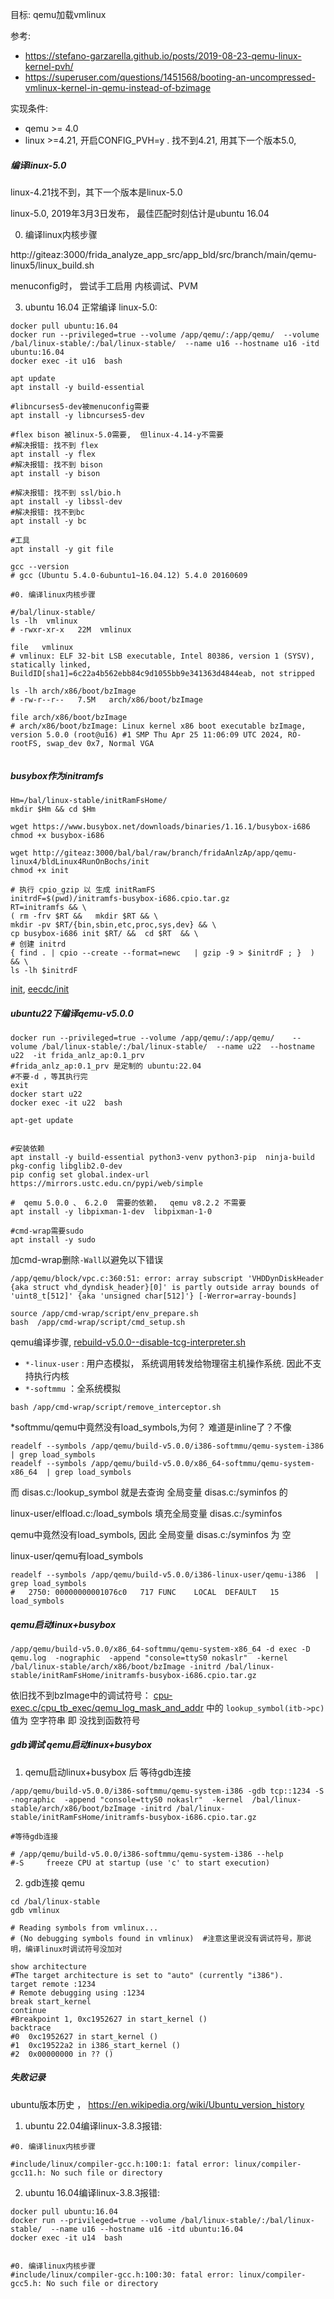 目标: qemu加载vmlinux

参考:  
- https://stefano-garzarella.github.io/posts/2019-08-23-qemu-linux-kernel-pvh/
- https://superuser.com/questions/1451568/booting-an-uncompressed-vmlinux-kernel-in-qemu-instead-of-bzimage

实现条件: 
- qemu >= 4.0
- linux >=4.21, 开启CONFIG_PVH=y  . 找不到4.21, 用其下一个版本5.0,  

##### 编译linux-5.0
linux-4.21找不到，其下一个版本是linux-5.0   

linux-5.0, 2019年3月3日发布， 最佳匹配时刻估计是ubuntu 16.04



0. 编译linux内核步骤

http://giteaz:3000/frida_analyze_app_src/app_bld/src/branch/main/qemu-linux5/linux_build.sh

menuconfig时， 尝试手工启用 内核调试、PVM




3. ubuntu 16.04 正常编译 linux-5.0:
```shell
docker pull ubuntu:16.04
docker run --privileged=true --volume /app/qemu/:/app/qemu/  --volume /bal/linux-stable/:/bal/linux-stable/  --name u16 --hostname u16 -itd ubuntu:16.04
docker exec -it u16  bash

```

```shell
apt update
apt install -y build-essential  

#libncurses5-dev被menuconfig需要
apt install -y libncurses5-dev

#flex bison 被linux-5.0需要,  但linux-4.14-y不需要
#解决报错: 找不到 flex
apt install -y flex
#解决报错: 找不到 bison
apt install -y bison

#解决报错: 找不到 ssl/bio.h
apt install -y libssl-dev
#解决报错: 找不到bc
apt install -y bc

#工具
apt install -y git file

gcc --version
# gcc (Ubuntu 5.4.0-6ubuntu1~16.04.12) 5.4.0 20160609

#0. 编译linux内核步骤

#/bal/linux-stable/
ls -lh  vmlinux
# -rwxr-xr-x   22M  vmlinux

file   vmlinux
# vmlinux: ELF 32-bit LSB executable, Intel 80386, version 1 (SYSV), statically linked, BuildID[sha1]=6c22a4b562ebb84c9d1055bb9e341363d4844eab, not stripped

ls -lh arch/x86/boot/bzImage 
# -rw-r--r--   7.5M   arch/x86/boot/bzImage

file arch/x86/boot/bzImage 
# arch/x86/boot/bzImage: Linux kernel x86 boot executable bzImage, version 5.0.0 (root@u16) #1 SMP Thu Apr 25 11:06:09 UTC 2024, RO-rootFS, swap_dev 0x7, Normal VGA


```


##### busybox作为initramfs

```shell
Hm=/bal/linux-stable/initRamFsHome/
mkdir $Hm && cd $Hm

wget https://www.busybox.net/downloads/binaries/1.16.1/busybox-i686
chmod +x busybox-i686

wget http://giteaz:3000/bal/bal/raw/branch/fridaAnlzAp/app/qemu-linux4/bldLinux4RunOnBochs/init
chmod +x init

# 执行 cpio_gzip 以 生成 initRamFS
initrdF=$(pwd)/initramfs-busybox-i686.cpio.tar.gz
RT=initramfs && \
( rm -frv $RT &&   mkdir $RT && \
mkdir -pv $RT/{bin,sbin,etc,proc,sys,dev} && \
cp busybox-i686 init $RT/ &&  cd $RT  && \
# 创建 initrd
{ find . | cpio --create --format=newc   | gzip -9 > $initrdF ; }  ) && \
ls -lh $initrdF
```
[init](http://giteaz:3000/bal/bal/src/branch/fridaAnlzAp/app/qemu-linux4/bldLinux4RunOnBochs/init),
[eecdc/init](http://giteaz:3000/bal/bal/src/commit/eecdce9efdc46a630119831bec2abbb0263ffe16/bldLinux4RunOnBochs/init)




##### ubuntu22下编译qemu-v5.0.0
```shell
docker run --privileged=true --volume /app/qemu/:/app/qemu/    --volume /bal/linux-stable/:/bal/linux-stable/  --name u22  --hostname u22  -it frida_anlz_ap:0.1_prv
#frida_anlz_ap:0.1_prv 是定制的 ubuntu:22.04
#不要-d ，等其执行完
exit
docker start u22
docker exec -it u22  bash

```

```shell
apt-get update 


#安装依赖
apt install -y build-essential python3-venv python3-pip  ninja-build pkg-config libglib2.0-dev
pip config set global.index-url https://mirrors.ustc.edu.cn/pypi/web/simple

#  qemu 5.0.0 、 6.2.0  需要的依赖，  qemu v8.2.2 不需要
apt install -y libpixman-1-dev  libpixman-1-0  

#cmd-wrap需要sudo
apt install -y sudo 

```

加cmd-wrap删除```-Wall```以避免以下错误
```
/app/qemu/block/vpc.c:360:51: error: array subscript 'VHDDynDiskHeader {aka struct vhd_dyndisk_header}[0]' is partly outside array bounds of 'uint8_t[512]' {aka 'unsigned char[512]'} [-Werror=array-bounds]
```

```shell
source /app/cmd-wrap/script/env_prepare.sh
bash  /app/cmd-wrap/script/cmd_setup.sh
```

qemu编译步骤, [rebuild-v5.0.0--disable-tcg-interpreter.sh](http://giteaz:3000/frida_analyze_app_src/app_bld/src/branch/main/qemu/script/rebuild-v5.0.0--disable-tcg-interpreter.sh)

- ```*-linux-user``` : 用户态模拟，  系统调用转发给物理宿主机操作系统. 因此不支持执行内核
- ```*-softmmu```    ：全系统模拟 



```shell
bash /app/cmd-wrap/script/remove_interceptor.sh
```

*softmmu/qemu中竟然没有load_symbols,为何？ 难道是inline了？不像
```shell
readelf --symbols /app/qemu/build-v5.0.0/i386-softmmu/qemu-system-i386  | grep load_symbols
readelf --symbols /app/qemu/build-v5.0.0/x86_64-softmmu/qemu-system-x86_64  | grep load_symbols
```
而 disas.c:/lookup_symbol 就是去查询 全局变量 disas.c:/syminfos 的

linux-user/elfload.c:/load_symbols 填充全局变量  disas.c:/syminfos

qemu中竟然没有load_symbols, 因此 全局变量 disas.c:/syminfos 为 空 




linux-user/qemu有load_symbols
```shell
readelf --symbols /app/qemu/build-v5.0.0/i386-linux-user/qemu-i386  | grep load_symbols
#   2750: 00000000001076c0   717 FUNC    LOCAL  DEFAULT   15 load_symbols
```





##### qemu启动linux+busybox

```shell
/app/qemu/build-v5.0.0/x86_64-softmmu/qemu-system-x86_64 -d exec -D qemu.log  -nographic  -append "console=ttyS0 nokaslr"  -kernel  /bal/linux-stable/arch/x86/boot/bzImage -initrd /bal/linux-stable/initRamFsHome/initramfs-busybox-i686.cpio.tar.gz
```
依旧找不到bzImage中的调试符号：
[cpu-exec.c/cpu_tb_exec/qemu_log_mask_and_addr](http://giteaz:3000/frida_analyze_app_src/app_bld/src/branch/main/qemu-linux4/qemu_log-exec_int_cpu.md#cpu-execccpu_tb_execqemu_log_mask_and_addr) 中的 ```lookup_symbol(itb->pc)``` 值为 空字符串 即 没找到函数符号 

##### gdb调试 qemu启动linux+busybox

1. qemu启动linux+busybox 后 等待gdb连接
```shell
/app/qemu/build-v5.0.0/i386-softmmu/qemu-system-i386 -gdb tcp::1234 -S  -nographic  -append "console=ttyS0 nokaslr"  -kernel  /bal/linux-stable/arch/x86/boot/bzImage -initrd /bal/linux-stable/initRamFsHome/initramfs-busybox-i686.cpio.tar.gz

#等待gdb连接

# /app/qemu/build-v5.0.0/i386-softmmu/qemu-system-i386 --help
#-S     freeze CPU at startup (use 'c' to start execution)
```

2. gdb连接 qemu
```shell
cd /bal/linux-stable
gdb vmlinux

# Reading symbols from vmlinux...
# (No debugging symbols found in vmlinux)  #注意这里说没有调试符号，那说明，编译linux时调试符号没加对

```

```shell
show architecture
#The target architecture is set to "auto" (currently "i386").
target remote :1234
# Remote debugging using :1234
break start_kernel
continue
#Breakpoint 1, 0xc1952627 in start_kernel ()
backtrace
#0  0xc1952627 in start_kernel ()
#1  0xc19522a2 in i386_start_kernel ()
#2  0x00000000 in ?? ()

```


##### 失败记录


ubuntu版本历史 ，  https://en.wikipedia.org/wiki/Ubuntu_version_history

1. ubuntu 22.04编译linux-3.8.3报错:
```shell
#0. 编译linux内核步骤

#include/linux/compiler-gcc.h:100:1: fatal error: linux/compiler-gcc11.h: No such file or directory
```



2. ubuntu 16.04编译linux-3.8.3报错:
```shell
docker pull ubuntu:16.04
docker run --privileged=true --volume /bal/linux-stable/:/bal/linux-stable/  --name u16 --hostname u16 -itd ubuntu:16.04
docker exec -it u14  bash


#0. 编译linux内核步骤
#include/linux/compiler-gcc.h:100:30: fatal error: linux/compiler-gcc5.h: No such file or directory



```